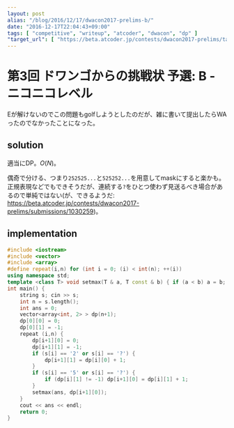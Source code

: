 ```yaml
---
layout: post
alias: "/blog/2016/12/17/dwacon2017-prelims-b/"
date: "2016-12-17T22:04:43+09:00"
tags: [ "competitive", "writeup", "atcoder", "dwacon", "dp" ]
"target_url": [ "https://beta.atcoder.jp/contests/dwacon2017-prelims/tasks/dwango2017qual_b" ]
---
```


# 第3回 ドワンゴからの挑戦状 予選: B - ニコニコレベル

Eが解けないのでこの問題もgolfしようとしたのだが、雑に書いて提出したらWAったのでなかったことになった。

## solution

適当にDP。$O(N)$。

偶奇で分ける、つまり`252525...`と`525252...`を用意してmaskにすると楽かも。
正規表現などでもできそうだが、連続する`?`をひとつ使わず見送るべき場合があるので単純ではない(が、できるようだ: <https://beta.atcoder.jp/contests/dwacon2017-prelims/submissions/1030259>)。

## implementation

``` c++
#include <iostream>
#include <vector>
#include <array>
#define repeat(i,n) for (int i = 0; (i) < int(n); ++(i))
using namespace std;
template <class T> void setmax(T & a, T const & b) { if (a < b) a = b; }
int main() {
    string s; cin >> s;
    int n = s.length();
    int ans = 0;
    vector<array<int, 2> > dp(n+1);
    dp[0][0] = 0;
    dp[0][1] = -1;
    repeat (i,n) {
        dp[i+1][0] = 0;
        dp[i+1][1] = -1;
        if (s[i] == '2' or s[i] == '?') {
            dp[i+1][1] = dp[i][0] + 1;
        }
        if (s[i] == '5' or s[i] == '?') {
            if (dp[i][1] != -1) dp[i+1][0] = dp[i][1] + 1;
        }
        setmax(ans, dp[i+1][0]);
    }
    cout << ans << endl;
    return 0;
}
```
